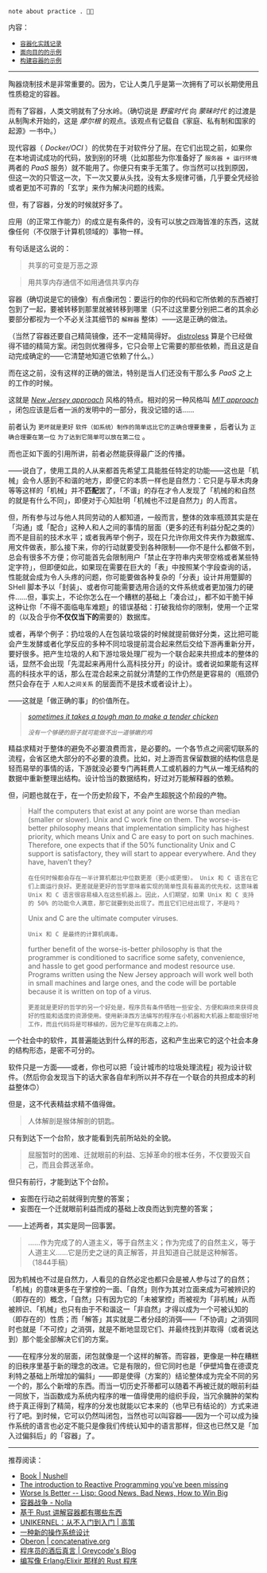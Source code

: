 
~~~ factor
note about practice . 🦎🤔
~~~

内容：

- [`容器化实践记录`](./practices-notes)
- [`面向目的的示例`](./play-demos)
- [`构建容器的示例`](./build-practices)

----


陶器烧制技术是非常重要的。因为，它让人类几乎是第一次拥有了可以长期使用且性质稳定的容器。

而有了容器，人类文明就有了分水岭。（确切说是 *野蛮时代* 向 *蒙昧时代* 的过渡是从制陶术开始的，这是 *摩尔根* 的观点。该观点有记载自《家庭、私有制和国家的起源》一书中。）

现代容器（ *Docker/OCI* ）的优势在于对软件分了层。在它们出现之前，如果你在本地调试成功的代码，放到别的环境（比如那些为你准备好了 `服务器 + 运行环境` 两者的 *PaaS* 服务）就不能用了。你便只有束手无策了。你当然可以找到原因，但这一次的只管这一次，下一次又要从头找，没有太多规律可循，几乎要全凭经验或者更加不可靠的「玄学」来作为解决问题的线索。

但，有了容器，分发的时候就好多了。

应用（的正常工作能力）的成立是有条件的，没有可以放之四海皆准的东西，这就像任何（不仅限于计算机领域的）事物一样。

有句话是这么说的：

> 共享的可变是万恶之源
> 

> 用共享内存通信不如用通信共享内存
> 

容器（确切说是它的镜像）有点像闭包：要运行的你的代码和它所依赖的东西被打包到了一起，要被转移到那里就被转移到哪里（只不过这里要分别把二者的其余必要部分都视为一个不必关注其细节的 `解释器` 整体）——这是正确的做法。

（当然了容器还要自己精简镜像，还不一定精简得好。 [distroless](https://github.com/GoogleContainerTools/distroless.git) 算是个已经做得不错的精简方案。闭包则优雅得多，它只会带上它需要的那些依赖，而且这是自动完成确定的——它清楚地知道它依赖了什么。）

而在这之前，没有这样的正确的做法，特别是当人们还没有干那么多 *PaaS* 之上的工作的时候。

这就是 [*New Jersey approach*](https://dreamsongs.com/RiseOfWorseIsBetter.html) 风格的特点。相对的另一种风格叫 [*MIT approach*](https://dreamsongs.com/RiseOfWorseIsBetter.html) ，闭包应该是后者一派的发明中的一部分，我没记错的话……

前者认为 `更坏就是更好` `软件（如系统）制作的简单远比它的正确合理要重要` ，后者认为 `正确合理要在第一位` `为了达到它简单可以放在第二位` 。

而也正如下面的引用所讲，前者必然能获得最广泛的传播。

——说白了，使用工具的人从来都首先希望工具能胜任特定的功能——这也是「机械」会令人感到不和谐的地方，即便它的本质一样也是自然力：它只是与草木肉身等等这样的「机械」并不**匹配**罢了，「不谐」的存在才令人发现了「机械的和自然的就是有什么不同」，即便对于心知肚明「机械也不过是自然力」的人而言。

但，所有参与过与他人共同劳动的人都知道，一般而言，整体的效率瓶颈其实是在「沟通」或「配合」这种人和人之间的事情的层面（更多的还有利益分配之类的）而不是目前的技术水平；或者我再举个例子，现在只允许你用文件夹作为数据库、用文件做表，那么接下来，你的行动就要受到各种限制——你不是什么都做不到，总会有很多不方便；你可能首先会限制用户「禁止在字符串内夹带空格或者某些特定字符」，但即便如此，如果现在需要在巨大的「表」中按照某个字段查询的话，性能就会成为令人头疼的问题，你可能要做各种复杂的「分表」设计并用蹩脚的 SHell 脚本予以「封装」、或者你可能需要选用合适的文件系统或者更加强力的硬件……但，事实上，不论你怎么在一个糟糕的基础上「凑合过」，都不如干脆干掉这种让你「不得不面临电车难题」的错误基础：打破我给你的限制，使用一个正常的（以及合乎你**不仅仅当下的**需要的）数据库。

或者，再举个例子：扔垃圾的人在包装垃圾袋的时候就提前做好分类，这比把可能会产生发酵或者化学反应的多种不同垃圾提前混合起来然后交给下游再重新分开，要好很多。把产生垃圾的人和下游垃圾处理厂视为一个联合起来共担成本的整体的话，显然不会出现「先混起来再用什么高科技分开」的设计。或者说如果能有这样高的科技水平的话，那么在混合起来之前就分清楚的工作仍然是更容易的（瓶颈仍然只会存在于 `人和人之间关系` 的层面而不是技术或者设计上）。

——这就是「做正确的事」的价值所在。

> [*sometimes it takes a tough man to make a tender chicken*](https://english.stackexchange.com/questions/24460/what-does-it-takes-a-tough-man-to-make-a-tender-chicken-mean)
> 
> *`没有一个够硬的厨子就可能做不出一道够嫩的鸡`*
> 

精益求精对于整体的避免不必要浪费而言，是必要的。一个各节点之间密切联系的流程，会省区绝大部分的不必要的浪费。比如，对上游而言保留数据的结构信息是轻而易举的事情的话，下游就没必要专门再耗费人工或机器的力气从一堆无结构的数据中重新整理出结构。设计恰当的数据结构，好过对万能解释器的依赖。

但，问题也就在于，在一个历史阶段下，不会产生超脱这个阶段的产物。

> Half the computers that exist at any point are worse than median (smaller or slower). Unix and C work fine on them. The worse-is-better philosophy means that implementation simplicity has highest priority, which means Unix and C are easy to port on such machines. Therefore, one expects that if the 50% functionality Unix and C support is satisfactory, they will start to appear everywhere. And they have, haven’t they?
> 
> `在任何时候都会存在一半计算机都比中位数更差（更小或更慢）。 Unix 和 C 语言在它们上面运行良好。更差就是更好的哲学意味着实现的简单性具有最高的优先权，这意味着 Unix 和 C 语言很容易植入在这些机器上。因此，人们期望，如果 Unix 和 C 支持的 50% 的功能令人满意，那它就要到处出现了。而且它们已经出现了，不是吗？`
> 
> Unix and C are the ultimate computer viruses.
> 
> `Unix 和 C 是最终的计算机病毒。`
> 
> further benefit of the worse-is-better philosophy is that the programmer is conditioned to sacrifice some safety, convenience, and hassle to get good performance and modest resource use. Programs written using the New Jersey approach will work well both in small machines and large ones, and the code will be portable because it is written on top of a virus.
> 
> `更差就是更好的哲学的另一个好处是，程序员有条件牺牲一些安全、方便和麻烦来获得良好的性能和适度的资源使用。使用新泽西方法编写的程序在小机器和大机器上都能很好地工作，而且代码将是可移植的，因为它是写在病毒之上的。`
> 

一个社会中的软件，其普遍能达到什么样的形态，这和产生出来它的这个社会本身的结构形态，是密不可分的。

软件只是一方面——或者，你也可以把「设计城市的垃圾处理流程」视为设计软件。（然后你会发现当下的话大家各自牟利所以并不存在一个联合的共担成本的利益整体🙃）

但是，这不代表精益求精不值得做。

> 人体解剖是猴体解剖的钥匙。
> 

只有到达下一个台阶，放才能看到先前所站处的全貌。

> 屈服暂时的困难、迁就眼前的利益、忘掉革命的根本任务，不仅要毁灭自己，而且会葬送革命。
> 

但只有前行，才能到达下个台阶。

- 妄图在行动之前就得到完整的答案；
- 妄图在一个迁就眼前利益而成的基础上改良而达到完整的答案；

——上述两者，其实是同一回事罢。

> ……作为完成了的人道主义，等于自然主义；作为完成了的自然主义，等于人道主义……它是历史之谜的真正解答，并且知道自己就是这种解答。（1844手稿）
> 

因为机械也不过是自然力，人看见的自然必定也都只会是被人参与过了的自然；「机械」的意味更多在于掌控的一面、「自然」则作为其对立面来成为可被辨识的（即存在的）概念，「自然」只有因为它的「未被掌控」而被视为「非机械」从而被辨识、「机械」也只有由于不和谐这一「非自然」才得以成为一个可被认知的（即存在的）性质；而「解答」其实就是二者分歧的消弭——「不协调」之消弭同时也就是「不可控」之消弭，就是不断地显现它们、并最终找到并取得（或者说达到）那个能全部解决它们的方案。

——在程序分发的层面，闭包就像是一个这样的解答。而容器，更像是一种在糟糕的旧秩序里基于新的理念的改进。它是有限的，但它同时也是「伊壁鸠鲁在德谟克利特之基础上所增加的偏斜」——即是使得（方案的）结论整体成为完全不同的另一个的，那么个新增的东西。而当一切历史芥蒂都可以随着不再被迁就的眼前利益一同放下，当函数成为系统内程序的唯一值得使用的组织手段，当冗余臃肿的架构终于真正得到了精简，程序的分发也就能以它本来的（也早已有结论的）方式来进行了吧。到时候，它可以仍然叫闭包，当然也可以叫容器——因为一个可以成为操作系统的语言也必定不能只是像我们传统认知中的语言那样，但这也已然又是「加入过偏斜后」的「容器」了。


--------

推荐阅读：

- [Book | Nushell](https://www.nushell.sh/zh-CN/book/)
- [The introduction to Reactive Programming you've been missing](https://gist.github.com/staltz/868e7e9bc2a7b8c1f754)
- [Worse Is Better -- Lisp: Good News, Bad News, How to Win Big](https://dreamsongs.com/WIB.html)
- [容器战争 - Nolla](https://cmgs.me/life/container-war)
- [基于 Rust 讲解容器都有哪些东西](https://litchipi.github.io/series/container_in_rust)
- [UNIKERNEL：从不入门到入门 | 高策](https://gaocegege.com/Blog/%E5%AE%89%E5%88%A9/unikernel-book)
- [一种新的操作系统设计](https://www.yinwang.org/blog-cn/2013/04/14/os-design)
- [Oberon | concatenative.org](https://concatenative.org/wiki/view/Oberon)
- [程序员的酒后真言 | Greycode's Blog](https://greycode.top/posts/a98d5ec3509f483e80919ca2e09bda1b/)
- [编写像 Erlang/Elixir 那样的 Rust 程序](https://lunatic.solutions/blog/writing-rust-the-elixir-way/)
